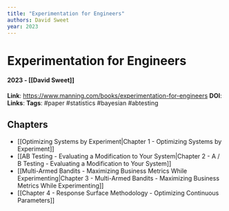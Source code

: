 ```yaml
---
title: "Experimentation for Engineers"
authors: David Sweet
year: 2023
---
```

# Experimentation for Engineers
#### 2023 - [[David Sweet]]
**Link**: https://www.manning.com/books/experimentation-for-engineers
**DOI**: 
**Links**:
**Tags**: #paper #statistics #bayesian #abtesting

## Chapters
- [[Optimizing Systems by Experiment|Chapter 1 - Optimizing Systems by Experiment]]
- [[AB Testing - Evaluating a Modification to Your System|Chapter 2 - A / B Testing - Evaluating a Modification to Your System]]
- [[Multi-Armed Bandits - Maximizing Business Metrics While Experimenting|Chapter 3 - Multi-Armed Bandits - Maximizing Business Metrics While Experimenting]]
- [[Chapter 4 - Response Surface Methodology - Optimizing Continuous Parameters]]